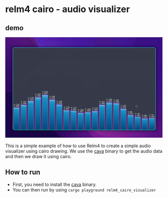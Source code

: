 # relm4 cairo - audio visualizer

## demo
![](visualizer.gif)

This is a simple example of how to use Relm4 to create a simple audio visualizer using cairo drawing.
We use the [cava](https://github.com/karlstav/cava) binary to get the audio data and then we draw it using cairo.

## How to run

- First, you need to install the [cava](https://github.com/karlstav/cava) binary.
- You can then run by using `cargo playground relm4_cairo_visualizer`
